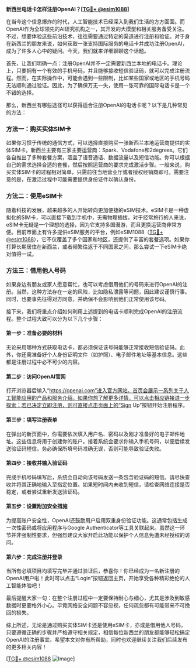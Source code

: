 **新西兰电话卡怎样注册OpenAI？[[TG💪+ @esim1088](https://t.me/s/esim1088)]**

在当今这个信息爆炸的时代，人工智能技术已经深入到我们生活的方方面面。而OpenAI作为全球领先的AI研究机构之一，其开发的大模型和相关服务备受关注。不过，想要体验这些前沿技术，往往需要通过特定的渠道进行注册和验证。对于身在新西兰的朋友来说，如何获取一张支持国际服务的电话卡并成功注册OpenAI，成为了许多人心中的疑问。今天，我们就来详细聊聊这个话题。

首先，让我们明确一点：注册OpenAI并不一定需要新西兰本地的电话卡。理论上，只要拥有一个有效的手机号码，并且能够接收短信验证码，就可以完成注册流程。然而，在实际操作中，可能会遇到一些限制，比如某些国家或地区的手机号码无法顺利通过验证。因此，为了确保万无一失，使用一张可靠的国际电话卡是一个不错的选择。

那么，新西兰有哪些途径可以获得适合注册OpenAI的电话卡呢？以下是几种常见的方法：

### 方法一：购买实体SIM卡

如果你习惯于传统的通信方式，可以选择直接购买一张新西兰本地运营商提供的实体SIM卡。新西兰主要有三家主要运营商：Spark、Vodafone和2degrees。它们各自推出了多种套餐方案，涵盖了语音通话、数据流量以及短信功能。你可以根据自己的需求选择合适的套餐，然后按照运营商的要求完成激活步骤。一般来说，购买实体SIM卡的过程相对简单，只需前往当地营业厅或者授权经销商即可。需要注意的是，在激活过程中可能需要提供身份证件以确认身份。

### 方法二：使用eSIM卡

随着科技的发展，越来越多的人开始转向更加便捷的eSIM技术。eSIM卡是一种虚拟化的SIM卡，可以直接下载到手机中，无需物理插拔。对于经常旅行的人来说，eSIM卡无疑是一个理想的选择，因为它支持多国漫游，而且更换运营商非常方便。目前市面上有许多提供eSIM服务的平台，例如eSIM1088（[TG💪+ @esim1088](https://t.me/s/esim1088)），它不仅覆盖了多个国家和地区，还提供了丰富的套餐选项。如果你打算长期居住在新西兰，或者频繁往返于不同国家之间，那么尝试一下eSIM卡绝对值得一试。

### 方法三：借用他人号码

如果身边有朋友或家人愿意帮忙，也可以考虑借用他们的号码来进行OpenAI的注册。当然，这种方法存在一定的风险，比如隐私泄露等问题，因此建议谨慎行事。同时，也要事先征得对方同意，并确保不会影响到他们正常使用该号码。

接下来，我们将重点介绍如何利用上述提到的电话卡顺利完成OpenAI的注册流程。整个过程大致可以分为以下几个步骤：

#### 第一步：准备必要的材料

无论采用哪种方式获取电话卡，都必须保证该号码能够正常接收短信验证码。此外，你还需准备好个人身份证明文件（如护照）、电子邮件地址等基本信息。这些都是注册过程中必不可少的内容。

#### 第二步：访问OpenAI官网

打开浏览器后输入“https://openai.com”进入官方网站。首页会展示一系列关于人工智能应用的产品和服务介绍。如果你想了解更多详情，可以点击相应链接进一步探索；若已决定立即注册，则可直接点击页面上的“Sign Up”按钮开始注册程序。

#### 第三步：填写注册表单

在弹出的新页面中，你需要依次填入用户名、密码以及刚才准备好的电子邮件地址。这些信息将用于创建你的账户。接着系统会要求你输入手机号码，以便后续发送验证码短信。务必确保所填号码准确无误，否则可能导致验证失败。

#### 第四步：接收并输入验证码

完成手机号码填写后，系统会自动向该号码发送一条包含验证码的短信。请尽快查收并将其正确地输入至指定位置。如果短时间内未收到短信，请检查网络连接是否稳定，或者尝试重新发送验证码。

#### 第五步：设置附加安全措施

为提高账户安全性，OpenAI还鼓励用户启用双重身份验证功能。这通常包括生成一次性密码或将应用程序与Google Authenticator等工具关联起来。虽然这一环节并非强制性要求，但强烈建议大家开启此功能以保护个人信息免遭未经授权的访问。

#### 第六步：完成注册并登录

当所有必填项目均填写完毕并通过验证后，恭喜你！你已经成为一名新注册的OpenAI用户啦！此时可以点击“Login”按钮返回主页，开始享受各种精彩绝伦的人工智能体验吧！

最后提醒大家一句：在整个注册过程中一定要保持耐心与细心，尤其是涉及到敏感数据时更要格外小心。毕竟网络安全问题不容忽视，任何疏忽都有可能带来不可挽回的损失。

综上所述，无论是通过购买实体SIM卡还是使用eSIM卡，亦或是借用他人号码，只要遵循正确的步骤并严格遵守相关规定，相信每位新西兰的朋友都能够轻松搞定OpenAI的注册事宜。希望本文对你有所帮助，同时也欢迎继续关注我们后续发布的更多相关内容！

[[TG💪+ @esim1088](https://t.me/s/esim1088) ![Image](https://i.postimg.cc/4NQfJmqS/Snipaste-2025-05-13-00-14-12.png)]